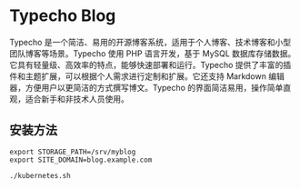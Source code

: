 # Typecho Blog

Typecho 是一个简洁、易用的开源博客系统，适用于个人博客、技术博客和小型团队博客等场景。Typecho 使用 PHP 语言开发，基于 MySQL 数据库存储数据。它具有轻量级、高效率的特点，能够快速部署和运行。Typecho 提供了丰富的插件和主题扩展，可以根据个人需求进行定制和扩展。它还支持 Markdown 编辑器，方便用户以更简洁的方式撰写博文。Typecho 的界面简洁易用，操作简单直观，适合新手和非技术人员使用。

## 安装方法

```shell
export STORAGE_PATH=/srv/myblog
export SITE_DOMAIN=blog.example.com

./kubernetes.sh
```
